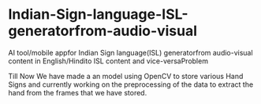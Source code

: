 # Indian-Sign-language-ISL-generatorfrom-audio-visual
AI tool/mobile appfor Indian Sign language(ISL) generatorfrom audio-visual content in English/Hindito ISL content and vice-versaProblem

Till Now We have made a an model using OpenCV to store various Hand Signs and currently working on the preprocessing of the data to extract the hand from the frames that we have stored.
